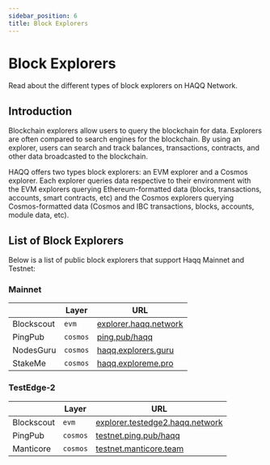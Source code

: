 ```yaml
---
sidebar_position: 6
title: Block Explorers
---
```


# Block Explorers

Read about the different types of block explorers on HAQQ Network.

## Introduction

Blockchain explorers allow users to query the blockchain for data. Explorers are often compared to search engines for the blockchain. By using an explorer, users can search and track balances, transactions, contracts, and other data broadcasted to the blockchain.

HAQQ offers two types block explorers: an EVM explorer and a Cosmos explorer. Each explorer queries data respective to their environment with the EVM explorers querying Ethereum-formatted data (blocks, transactions, accounts, smart contracts, etc) and the Cosmos explorers querying Cosmos-formatted data (Cosmos and IBC transactions, blocks, accounts, module data, etc).

## List of Block Explorers

Below is a list of public block explorers that support Haqq Mainnet and Testnet:

### Mainnet

|            | Layer    | URL                                                     |
|------------|----------|---------------------------------------------------------|
| Blockscout | `evm`    | [explorer.haqq.network](https://explorer.haqq.network/) |
| PingPub    | `cosmos` | [ping.pub/haqq](https://ping.pub/haqq)                  |
| NodesGuru  | `cosmos` | [haqq.explorers.guru](https://haqq.explorers.guru/)     |
| StakeMe    | `cosmos` | [haqq.exploreme.pro](https://haqq.exploreme.pro/)       |

### TestEdge-2

|            | Layer    | URL                                                                         |
|------------|----------|-----------------------------------------------------------------------------|
| Blockscout | `evm`    | [explorer.testedge2.haqq.network](https://explorer.testedge2.haqq.network/) |
| PingPub    | `cosmos` | [testnet.ping.pub/haqq](https://testnet.ping.pub/haqq)                      |
| Manticore  | `cosmos` | [testnet.manticore.team](https://testnet.manticore.team/haqq)               |
